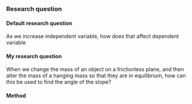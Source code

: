 ### Research question
#### Default research question
As we increase independent variable, how does that affect dependent variable

#### My research question
When we change the mass of an object on a frictionless plane, and then alter the mass of a hanging mass so that they are in equilibrium, how can this be used to find the angle of the slope?

#### Method